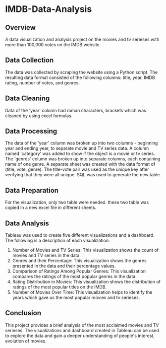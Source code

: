 # IMDB-Data-Analysis

## Overview

A data visualization and analysis project on the movies and tv serieses with more than 100,000 votes on the IMDB website. 

## Data Collection

The data was collected by scraping the website using a Python script. The resulting data format consisted of the following columns: title, year, IMDB rating, number of votes, and genres.

## Data Cleaning

Data of the 'year' column had roman characters, brackets which was cleaned by using excel formulas.

## Data Processing

The data of the 'year' column was broken up into two columns - beginning year and ending year, to separate movie and TV series data. A column named 'category' was added to show if the object is a movie or tv series. The 'genres' column was broken up into separate columns, each containing name of one genre. A separate sheet was created with the data format of (title, vote, genre). The title-vote pair was used as the unique key after verifying that they were all unique. SQL was used to generate the new table.

## Data Preparation

For the visualization, only two table were needed. these two table was copied in a new excel file in different sheets.

## Data Analysis

Tableau was used to create five different visualizations and a dashboard. The following is a description of each visualization:

1. Number of Movies and TV Series: This visualization shows the count of movies and TV series in the data.
2. Genres and their Percentage: This visualization shows the  genres presented in the data and their percentage values.
3. Comparison of Ratings Among Popular Genres: This visualization compares the ratings of the most popular genres in the data.
4. Rating Distribution in Movies: This visualization shows the distribution of ratings of the most popular titles on the IMDB.
5. Number of Movies Over Time: This visualization helps to identify the years which gave us the most popular movies and tv serieses.

## Conclusion

This project provides a brief analysis of the most acclaimed movies and TV serieses. The visualizations and dashboard created in Tableau can be used to explore the data and gain a deeper understanding of people's interest, evolution of movies.

